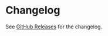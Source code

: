 # Changelog

See [GitHub Releases][releases] for the changelog.

[releases]: https://github.com/retextjs/retext/releases
